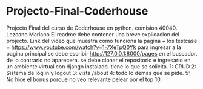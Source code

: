 # Projecto-Final-Coderhouse
Projecto Final del curso de Coderhouse en python. comision 40040. Lezcano Mariano
El readme debe contener una breve explicacion del projecto.
Link del video que muestra como funciona la pagina + los testcase = https://www.youtube.com/watch?v=1-7XeTpQ0Yk
para ingresar a la pagina principal se debe escribir http://127.0.0.1:8000/pages en el buscador. de lo contrario no aparecera.
se debe clonar el repositorio e ingresarlo en un ambiente virtual con django instalado.
tiene lo que se solicita.
1: CRUD
2: Sistema de log in y logout
3: vista /about
4: todo lo demas que se pide.
5: No hice el bonus porque no veo relevante pelear por el top 10.
